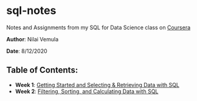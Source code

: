 # sql-notes
Notes and Assignments from my SQL for Data Science class on [Coursera](https://www.coursera.org/learn/sql-for-data-science)

**Author**: Nilai Vemula

**Date**: 8/12/2020

## Table of Contents:
- **Week 1**: [Getting Started and Selecting & Retrieving Data with SQL](week_1/Selecting_and_Retrieving_Data_with_SQL.md)
- **Week 2**: [Filtering, Sorting, and Calculating Data with SQL](week_2/Filtering_Sorting_and_Calculating_Data_with_SQL.md)
